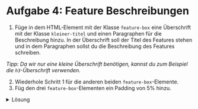 # Aufgabe 4: Feature Beschreibungen

1. Füge in dem HTML-Element mit der Klasse `feature-box` eine Überschrift mit der Klasse `kleiner-titel` und einen Paragraphen für die Beschreibung hinzu. In der Überschrift soll der Titel des Features stehen und in dem Paragraphen sollst du die Beschreibung des Features schreiben.

_Tipp: Da wir nur eine kleine Überschrift benötigen, kannst du zum Beispiel die `h3`-Überschrift verwenden._

2. Wiederhole Schritt 1 für die anderen beiden `feature-box`-Elemente.
3. Füg den drei `feature-box`-Elementen ein Padding von 5% hinzu.

<details>
<summary>Lösung</summary>

#### index.html (eine Feature Box)

```html
<div class="feature-box col-lg-4">
  <!-- Hier spezifizieren wir die Überschriften und die Beschreibungen der Features -->
  <h3 class="kleiner-titel">Die beste App aller Zeiten</h3>
  <p>
    Die beste App aller Zeiten. Die beste App aller Zeiten. Die beste App aller
    Zeiten.
  </p>
</div>
```

#### styles.css

```css
.feature-box {
  padding: 5%;
}
```

</details>
